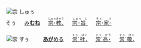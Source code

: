 <kbd><img src="lv0.svg" width="2" height="24"><img src="https://glyphwiki.org/glyph/u5b97.svg" width="24" height="24" alt="宗"></kbd>
<kbd>しゅぅ<br>そぅ</kbd>
　<img src="lv2.svg">[み**むね**](https://jisho.org/search/みむね)
　<img src="lv0.svg">[<ruby>宗･教､<rt>しゅぅきゃう</rt></ruby>](https://jisho.org/search/宗教)
　<img src="lv1.svg">[<ruby>宗･旨&nbsp;<rt>しゅぅ　し　</rt></ruby>](https://jisho.org/search/崇高)
　<img src="lv2.svg">[<ruby>宗･家･<rt>そぅ　　け　</rt></ruby>](https://jisho.org/search/崇敬)

<kbd><img src="lv1.svg" width="2" height="24"><img src="https://glyphwiki.org/glyph/u5b97.svg" width="24" height="24" alt="崇"></kbd>
<kbd>すぅ　</kbd>
　<img src="lv1.svg">[**あが**める](https://jisho.org/search/崇める)
　<img src="lv0.svg">[<ruby>崇˙拝.<rt>すぅ　はい　</rt></ruby>](https://jisho.org/search/崇拝)
　<img src="lv1.svg">[<ruby>崇˙高･<rt>すぅ　かう　</ins></rt></ruby>](https://jisho.org/search/崇高)
　<img src="lv2.svg">[<ruby>崇˙敬.<rt>すぅ　けぃ　</rt></ruby>](https://jisho.org/search/崇敬)





